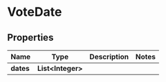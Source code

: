 
# VoteDate

## Properties
Name | Type | Description | Notes
------------ | ------------- | ------------- | -------------
**dates** | **List&lt;Integer&gt;** |  | 



